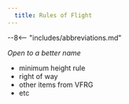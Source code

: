 ```yaml
---
  title: Rules of Flight
---
```


--8<-- "includes/abbreviations.md"

*Open to a better name*
- minimum height rule
- right of way
- other items from VFRG
- etc